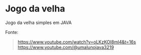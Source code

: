 # Jogo da velha
Jogo da velha simples em JAVA
 
Fonte:
> https://www.youtube.com/watch?v=oLKzKOI8ml4&t=16s
> https://www.youtube.com/@umalunojava3219


